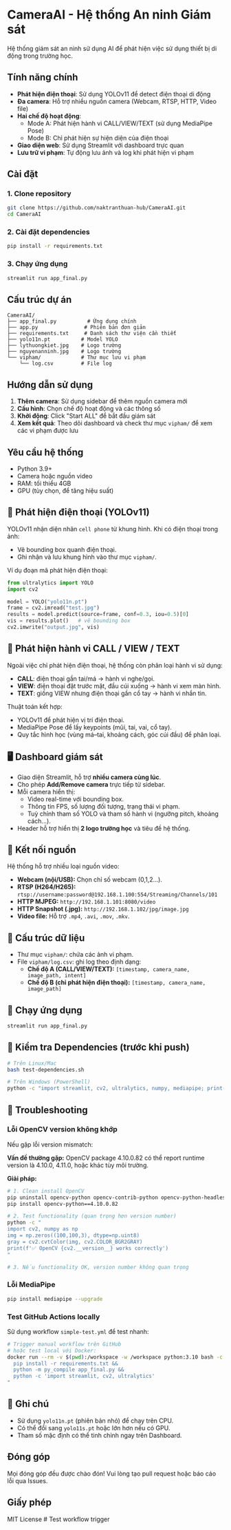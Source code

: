 # CameraAI - Hệ thống An ninh Giám sát

Hệ thống giám sát an ninh sử dụng AI để phát hiện việc sử dụng thiết bị di động trong trường học.

## Tính năng chính

- **Phát hiện điện thoại**: Sử dụng YOLOv11 để detect điện thoại di động
- **Đa camera**: Hỗ trợ nhiều nguồn camera (Webcam, RTSP, HTTP, Video file)
- **Hai chế độ hoạt động**:
  - Mode A: Phát hiện hành vi CALL/VIEW/TEXT (sử dụng MediaPipe Pose)
  - Mode B: Chỉ phát hiện sự hiện diện của điện thoại
- **Giao diện web**: Sử dụng Streamlit với dashboard trực quan
- **Lưu trữ vi phạm**: Tự động lưu ảnh và log khi phát hiện vi phạm

## Cài đặt

### 1. Clone repository
```bash
git clone https://github.com/naktranthuan-hub/CameraAI.git
cd CameraAI
```

### 2. Cài đặt dependencies
```bash
pip install -r requirements.txt
```

### 3. Chạy ứng dụng
```bash
streamlit run app_final.py
```

## Cấu trúc dự án

```
CameraAI/
├── app_final.py          # Ứng dụng chính
├── app.py               # Phiên bản đơn giản
├── requirements.txt     # Danh sách thư viện cần thiết
├── yolo11n.pt          # Model YOLO
├── lythuongkiet.jpg    # Logo trường
├── nguyenanninh.jpg    # Logo trường
└── vipham/             # Thư mục lưu vi phạm
    └── log.csv         # File log
```

## Hướng dẫn sử dụng

1. **Thêm camera**: Sử dụng sidebar để thêm nguồn camera mới
2. **Cấu hình**: Chọn chế độ hoạt động và các thông số
3. **Khởi động**: Click "Start ALL" để bắt đầu giám sát
4. **Xem kết quả**: Theo dõi dashboard và check thư mục `vipham/` để xem các vi phạm được lưu

## Yêu cầu hệ thống

- Python 3.9+
- Camera hoặc nguồn video
- RAM: tối thiểu 4GB
- GPU (tùy chọn, để tăng hiệu suất)

## 🚩 Phát hiện điện thoại (YOLOv11)
YOLOv11 nhận diện nhãn `cell phone` từ khung hình. Khi có điện thoại trong ảnh:
- Vẽ bounding box quanh điện thoại.
- Ghi nhận và lưu khung hình vào thư mục `vipham/`.

Ví dụ đoạn mã phát hiện điện thoại:

```python
from ultralytics import YOLO
import cv2

model = YOLO("yolo11n.pt")
frame = cv2.imread("test.jpg")
results = model.predict(source=frame, conf=0.3, iou=0.5)[0]
vis = results.plot()   # vẽ bounding box
cv2.imwrite("output.jpg", vis)
```

## 🤳 Phát hiện hành vi CALL / VIEW / TEXT
Ngoài việc chỉ phát hiện điện thoại, hệ thống còn phân loại hành vi sử dụng:

- **CALL**: điện thoại gần tai/má → hành vi nghe/gọi.  
- **VIEW**: điện thoại đặt trước mặt, đầu cúi xuống → hành vi xem màn hình.  
- **TEXT**: giống VIEW nhưng điện thoại gần cổ tay → hành vi nhắn tin.  

Thuật toán kết hợp:
- YOLOv11 để phát hiện vị trí điện thoại.  
- MediaPipe Pose để lấy keypoints (mũi, tai, vai, cổ tay).  
- Quy tắc hình học (vùng má–tai, khoảng cách, góc cúi đầu) để phân loại.

## 🖥️ Dashboard giám sát
- Giao diện Streamlit, hỗ trợ **nhiều camera cùng lúc**.  
- Cho phép **Add/Remove camera** trực tiếp từ sidebar.  
- Mỗi camera hiển thị:
  - Video real-time với bounding box.
  - Thông tin FPS, số lượng đối tượng, trạng thái vi phạm.
  - Tuỳ chỉnh tham số YOLO và tham số hành vi (ngưỡng pitch, khoảng cách...).  
- Header hỗ trợ hiển thị **2 logo trường học** và tiêu đề hệ thống.

## 🔗 Kết nối nguồn
Hệ thống hỗ trợ nhiều loại nguồn video:

- **Webcam (nội/USB):** Chọn chỉ số webcam (0,1,2...).
- **RTSP (H264/H265):** `rtsp://username:password@192.168.1.100:554/Streaming/Channels/101`
- **HTTP MJPEG:** `http://192.168.1.101:8080/video`
- **HTTP Snapshot (.jpg):** `http://192.168.1.102/jpg/image.jpg`
- **Video file:** Hỗ trợ `.mp4`, `.avi`, `.mov`, `.mkv`.

## 📂 Cấu trúc dữ liệu
- Thư mục `vipham/`: chứa các ảnh vi phạm.  
- File `vipham/log.csv`: ghi log theo định dạng:  
  - **Chế độ A (CALL/VIEW/TEXT):** `[timestamp, camera_name, image_path, intent]`  
  - **Chế độ B (chỉ phát hiện điện thoại):** `[timestamp, camera_name, image_path]`

## 🚀 Chạy ứng dụng
```bash
streamlit run app_final.py
```

## 🧪 Kiểm tra Dependencies (trước khi push)
```bash
# Trên Linux/Mac
bash test-dependencies.sh

# Trên Windows (PowerShell)
python -c "import streamlit, cv2, ultralytics, numpy, mediapipe; print('✅ All dependencies OK')"
```

## 🔧 Troubleshooting

### Lỗi OpenCV version không khớp
Nếu gặp lỗi version mismatch:

**Vấn đề thường gặp:** OpenCV package 4.10.0.82 có thể report runtime version là 4.10.0, 4.11.0, hoặc khác tùy môi trường.

**Giải pháp:**
```bash
# 1. Clean install OpenCV
pip uninstall opencv-python opencv-contrib-python opencv-python-headless -y
pip install opencv-python==4.10.0.82

# 2. Test functionality (quan trọng hơn version number)
python -c "
import cv2, numpy as np
img = np.zeros((100,100,3), dtype=np.uint8)
gray = cv2.cvtColor(img, cv2.COLOR_BGR2GRAY)
print(f'✅ OpenCV {cv2.__version__} works correctly')
"

# 3. Nếu functionality OK, version number không quan trọng
```

### Lỗi MediaPipe
```bash
pip install mediapipe --upgrade
```

### Test GitHub Actions locally
Sử dụng workflow `simple-test.yml` để test nhanh:
```bash
# Trigger manual workflow trên GitHub
# hoặc test local với Docker:
docker run --rm -v $(pwd):/workspace -w /workspace python:3.10 bash -c "
  pip install -r requirements.txt && 
  python -m py_compile app_final.py && 
  python -c 'import streamlit, cv2, ultralytics'
"
```

## 📌 Ghi chú
- Sử dụng `yolo11n.pt` (phiên bản nhỏ) để chạy trên CPU.  
- Có thể đổi sang `yolo11s.pt` hoặc lớn hơn nếu có GPU.  
- Tham số mặc định có thể tinh chỉnh ngay trên Dashboard.

## Đóng góp

Mọi đóng góp đều được chào đón! Vui lòng tạo pull request hoặc báo cáo lỗi qua Issues.

## Giấy phép

MIT License
#   T e s t   w o r k f l o w   t r i g g e r  
 